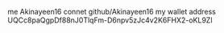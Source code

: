 me Akinayeen16
connet github/Akinayeen16
my wallet address UQCc8paQgpDf88nJ0TlqFm-D6npv5zJc4v2K6FHX2-oKL9Zl
